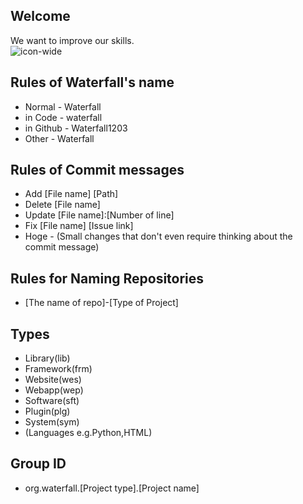 ## Welcome
We want to improve our skills. <br>
![icon-wide](https://github.com/Waterfall1203/.github/assets/138958366/a687649c-8ccc-42c1-b726-b212224112f3)

## Rules of Waterfall's name
- Normal - Waterfall
- in Code - waterfall
- in Github - Waterfall1203
- Other - Waterfall
## Rules of Commit messages
- Add [File name] [Path]
- Delete [File name]
- Update [File name]:[Number of line]
- Fix [File name] [Issue link]
- Hoge - (Small changes that don't even require thinking about the commit message)
## Rules for Naming Repositories
- [The name of repo]-[Type of Project]
## Types
- Library(lib)
- Framework(frm)
- Website(wes)
- Webapp(wep)
- Software(sft)
- Plugin(plg)
- System(sym)
- (Languages e.g.Python,HTML)
## Group ID
- org.waterfall.[Project type].[Project name]
